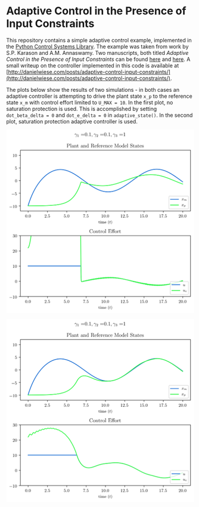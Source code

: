 # Adaptive Control in the Presence of Input Constraints

This repository contains a simple adaptive control example, implemented in the [Python Control Systems Library](https://python-control.org/).
The example was taken from work by S.P. Karason and A.M. Annaswamy.
Two manuscripts, both titled _Adaptive Control in the Presence of Input Constraints_ can be found [here](https://doi.org/10.23919/ACC.1993.4793095) and [here](https://doi.org/10.1109/9.333787).
A small writeup on the controller implemented in this code is available at [http://danielwiese.com/posts/adaptive-control-input-constraints/](http://danielwiese.com/posts/adaptive-control-input-constraints/).

The plots below show the results of two simulations - in both cases an adaptive controller is attempting to drive the plant state `x_p` to the reference state `x_m` with control effort limited to `U_MAX = 10`.
In the first plot, no saturation protection is used.
This is accomplished by setting `dot_beta_delta = 0` and `dot_e_delta = 0` in `adaptive_state()`.
In the second plot, saturation protection adaptive controller is used.

<p align="center">
  <img src="https://github.com/dpwiese/control-examples/blob/main/saturation-protection/fig/no_saturation_protection_state_input.png?raw=true" width="600">
</p>

<p align="center">
  <img src="https://github.com/dpwiese/control-examples/blob/main/saturation-protection/fig/saturation_protection_state_input.png?raw=true" width="600">
</p>
